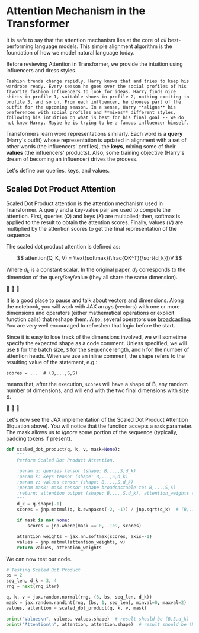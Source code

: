 # Attention Mechanism in the Transformer

It is safe to say that the attention mechanism lies at the core of *all* best-performing language models. This simple alignment algorithm is the foundation of how we model natural language today.

Before reviewing Attention in Transformer, we provide the intuition using influencers and dress styles.

```{note}
Fashion trends change rapidly. Harry knows that and tries to keep his wardrobe ready. Every season he goes over the social profiles of his favorite fashion influencers to look for ideas. Harry finds nice shirts in profile 1, suitable shoes in profile 2, nothing exciting in profile 3, and so on. From each influencer, he chooses part of the outfit for the upcoming season. In a sense, Harry **aligns** his preferences with social profiles and **mixes** different styles, following his intuition on what is best for his final goal -- we do not know Harry. Maybe he is trying to be a famous influencer himself.
```

Transformers learn word representations similarly. Each word is a **query** (Harry's outfit) whose representation is updated in alignment with a set of other words (the influencers' profiles), the **keys**, mixing some of their **values** (the influencers' products). Also, some training objective (Harry's dream of becoming an influencer) drives the process.

Let's define our queries, keys, and values.

## Scaled Dot Product Attention

Scaled Dot Product attention is the attention mechanism used in Transformer. A query and a key-value pair are used to compute the attention. First, queries ($Q$) and keys ($K$) are multiplied; then, softmax is applied to the result to obtain the attention scores. Finally, values ($V$) are multiplied by the attention scores to get the final representation of the sequence.

The scaled dot product attention is defined as:

$$
attention(Q, K, V) = \text{softmax}(\frac{QK^T}{\sqrt{d_k}})V
$$

Where $d_k$ is a constant scalar. In the original paper, $d_k$ corresponds to the dimension of the query/key/value (they all share the same dimension).

📣 📣 📣

It is a good place to pause and talk about vectors and dimensions. Along the notebook, you will work with JAX arrays (vectors) with one or more dimensions and operators (either mathematical operations or explicit function calls) that reshape them. Also, several operators use [broadcasting](https://numpy.org/doc/stable/user/basics.broadcasting.html). You are very well encouraged to refreshen that logic before the start.

Since it is easy to lose track of the dimensions involved, we will sometime specify the expected shape as a code comment.
Unless specified, we will use `B` for the batch size, `S` for the sequence length, and `h` for the number of attention heads. When we use an inline comment, the shape refers to the resulting value of the statement, e.g.:

`scores = ...  # (B,...,S,S)`

means that, after the execution, `scores` will have a shape of B, any random number of dimensions, and will end with the two final dimensions with size S. 

📣 📣 📣

Let's now see the JAX implementation of the Scaled Dot Product Attention (Equation above). You will notice that the function accepts a `mask` parameter. The mask allows us to *ignore* some portion of the sequence (typically, padding tokens if present).

```python
def scaled_dot_product(q, k, v, mask=None):
    """
    Perform Scaled Dot Product Attention.

    :param q: queries tensor (shape: B,...,S,d_k)
    :param k: keys tensor (shape: B,...,S,d_k)
    :param v: values tensor (shape: B,...,S,d_k)
    :param mask: mask tensor (shape broadcastable to: B,...,S,S)
    :return: attention output (shape: B,...,S,d_k), attention_weights (B,...,S,S)
    """
    d_k = q.shape[-1]
    scores = jnp.matmul(q, k.swapaxes(-2, -1)) / jnp.sqrt(d_k)  # (B,...,S,S)

    if mask is not None:
        scores = jnp.where(mask == 0, -1e9, scores)

    attention_weights = jax.nn.softmax(scores, axis=-1)
    values = jnp.matmul(attention_weights, v)
    return values, attention_weights
```

We can now test our code.

```python
# Testing Scaled Dot Product
bs = 2
seq_len, d_k = 3, 4
rng = next(rng_iter)

q, k, v = jax.random.normal(rng, (3, bs, seq_len, d_k))
mask = jax.random.randint(rng, (bs, 1, seq_len), minval=0, maxval=2)
values, attention = scaled_dot_product(q, k, v, mask)

print("Values\n", values, values.shape)  # result should be (B,S,d_k)
print("Attention\n", attention, attention.shape)  # result should be (B,S,S)
```